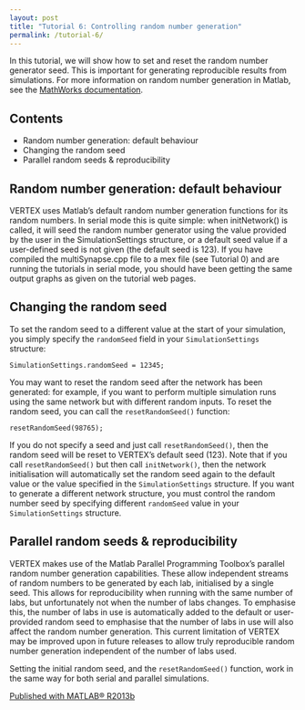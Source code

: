 ```yaml
---
layout: post
title: "Tutorial 6: Controlling random number generation"
permalink: /tutorial-6/
---
```


In this tutorial, we will show how to set and reset the random number generator seed. This is important for generating reproducible results from simulations. For more information on random number generation in Matlab, see the [MathWorks documentation](https://www.mathworks.com/help/matlab/random-number-generation.html).

## Contents

* Random number generation: default behaviour
* Changing the random seed
* Parallel random seeds & reproducibility

## Random number generation: default behaviour

VERTEX uses Matlab’s default random number generation functions for its random numbers. In serial mode this is quite simple: when initNetwork() is called, it will seed the random number generator using the value provided by the user in the SimulationSettings structure, or a default seed value if a user-defined seed is not given (the default seed is 123). If you have compiled the multiSynapse.cpp file to a mex file (see Tutorial 0) and are running the tutorials in serial mode, you should have been getting the same output graphs as given on the tutorial web pages.

## Changing the random seed

To set the random seed to a different value at the start of your simulation, you simply specify the `randomSeed` field in your `SimulationSettings` structure:

```
SimulationSettings.randomSeed = 12345;
```

You may want to reset the random seed after the network has been generated: for example, if you want to perform multiple simulation runs using the same network but with different random inputs. To reset the random seed, you can call the `resetRandomSeed()` function:

```
resetRandomSeed(98765);
```

If you do not specify a seed and just call `resetRandomSeed()`, then the random seed will be reset to VERTEX’s default seed (123). Note that if you call `resetRandomSeed()` but then call `initNetwork()`, then the network initialisation will automatically set the random seed again to the default value or the value specified in the `SimulationSettings` structure. If you want to generate a different network structure, you must control the random number seed by specifying different `randomSeed` value in your `SimulationSettings` structure.

## Parallel random seeds & reproducibility

VERTEX makes use of the Matlab Parallel Programming Toolbox’s parallel random number generation capabilities. These allow independent streams of random numbers to be generated by each lab, initialised by a single seed. This allows for reproducibility when running with the same number of labs, but unfortunately not when the number of labs changes. To emphasise this, the number of labs in use is automatically added to the default or user-provided random seed to emphasise that the number of labs in use will also affect the random number generation. This current limitation of VERTEX may be improved upon in future releases to allow truly reproducible random number generation independent of the number of labs used.

Setting the initial random seed, and the `resetRandomSeed()` function, work in the same way for both serial and parallel simulations.

[Published with MATLAB® R2013b](https://www.mathworks.com/products/matlab.html)
